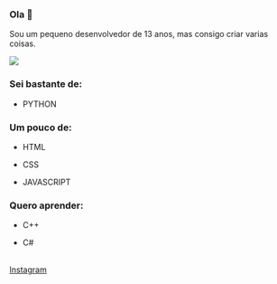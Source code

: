 ### Ola 👋
Sou um pequeno desenvolvedor de 13 anos, mas consigo
criar varias coisas.

![](https://komarev.com/ghpvc/?username=renan-augusto3850)
### Sei bastante de:

* PYTHON

### Um pouco de:

* HTML

* CSS

* JAVASCRIPT

### Quero aprender:

* C++

* C#
<br>
<a href='https://instagram.com/renancandido90?igshid=YmJhNjkzNzY='>Instagram</a>


